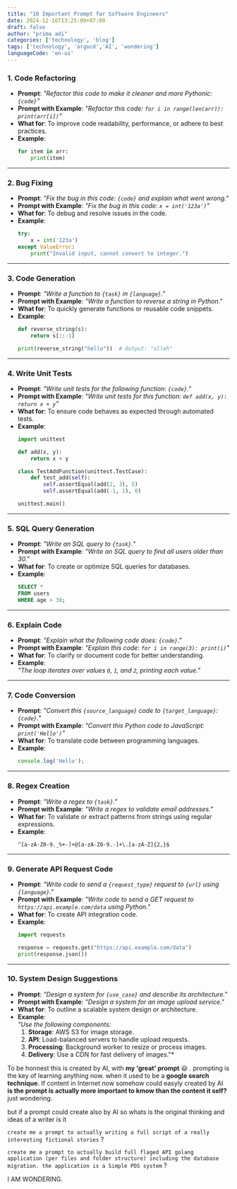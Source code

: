 ```yaml
---
title: "10 Important Prompt for Software Engineers"
date: 2024-12-16T13:25:09+07:00
draft: false
author: "prima adi"
categories: ['technology', 'blog']
tags: ['technology', 'argocd','AI', 'wondering']
languageCode: 'en-us'
---
```


### 1. **Code Refactoring**  
- **Prompt**: *"Refactor this code to make it cleaner and more Pythonic: `{code}`"*  
- **Prompt with Example**: *"Refactor this code: ```for i in range(len(arr)): print(arr[i])```"*  
- **What for**: To improve code readability, performance, or adhere to best practices.  
- **Example**:  
    ```python  
    for item in arr:  
        print(item)  
    ```

---

### 2. **Bug Fixing**  
- **Prompt**: *"Fix the bug in this code: `{code}` and explain what went wrong."*  
- **Prompt with Example**: *"Fix the bug in this code: ```x = int('123a')```"*  
- **What for**: To debug and resolve issues in the code.  
- **Example**:  
    ```python  
    try:  
        x = int('123a')  
    except ValueError:  
        print("Invalid input, cannot convert to integer.")  
    ```

---

### 3. **Code Generation**  
- **Prompt**: *"Write a function to `{task}` in `{language}`."*  
- **Prompt with Example**: *"Write a function to reverse a string in Python."*  
- **What for**: To quickly generate functions or reusable code snippets.  
- **Example**:  
    ```python  
    def reverse_string(s):  
        return s[::-1]  

    print(reverse_string("hello"))  # Output: "olleh"  
    ```

---

### 4. **Write Unit Tests**  
- **Prompt**: *"Write unit tests for the following function: `{code}`."*  
- **Prompt with Example**: *"Write unit tests for this function: ```def add(x, y): return x + y```"*  
- **What for**: To ensure code behaves as expected through automated tests.  
- **Example**:  
    ```python  
    import unittest  

    def add(x, y):  
        return x + y  

    class TestAddFunction(unittest.TestCase):  
        def test_add(self):  
            self.assertEqual(add(2, 3), 5)  
            self.assertEqual(add(-1, 1), 0)  

    unittest.main()  
    ```

---

### 5. **SQL Query Generation**  
- **Prompt**: *"Write an SQL query to `{task}`."*  
- **Prompt with Example**: *"Write an SQL query to find all users older than 30."*  
- **What for**: To create or optimize SQL queries for databases.  
- **Example**:  
    ```sql  
    SELECT *  
    FROM users  
    WHERE age > 30;  
    ```

---

### 6. **Explain Code**  
- **Prompt**: *"Explain what the following code does: `{code}`."*  
- **Prompt with Example**: *"Explain this code: ```for i in range(3): print(i)```"*  
- **What for**: To clarify or document code for better understanding.  
- **Example**:  
    *"The loop iterates over values `0`, `1`, and `2`, printing each value."*

---

### 7. **Code Conversion**  
- **Prompt**: *"Convert this `{source_language}` code to `{target_language}`: `{code}`."*  
- **Prompt with Example**: *"Convert this Python code to JavaScript: ```print('Hello')```"*  
- **What for**: To translate code between programming languages.  
- **Example**:  
    ```javascript  
    console.log('Hello');  
    ```

---

### 8. **Regex Creation**  
- **Prompt**: *"Write a regex to `{task}`."*  
- **Prompt with Example**: *"Write a regex to validate email addresses."*  
- **What for**: To validate or extract patterns from strings using regular expressions.  
- **Example**:  
    ```regex  
    ^[a-zA-Z0-9._%+-]+@[a-zA-Z0-9.-]+\.[a-zA-Z]{2,}$  
    ```

---

### 9. **Generate API Request Code**  
- **Prompt**: *"Write code to send a `{request_type}` request to `{url}` using `{language}`."*  
- **Prompt with Example**: *"Write code to send a GET request to `https://api.example.com/data` using Python."*  
- **What for**: To create API integration code.  
- **Example**:  
    ```python  
    import requests  

    response = requests.get("https://api.example.com/data")  
    print(response.json())  
    ```

---

### 10. **System Design Suggestions**  
- **Prompt**: *"Design a system for `{use_case}` and describe its architecture."*  
- **Prompt with Example**: *"Design a system for an image upload service."*  
- **What for**: To outline a scalable system design or architecture.  
- **Example**:  
    *"Use the following components:*  
    1. **Storage**: AWS S3 for image storage.  
    2. **API**: Load-balanced servers to handle upload requests.  
    3. **Processing**: Background worker to resize or process images.  
    4. **Delivery**: Use a CDN for fast delivery of images."*
    

To be honnest this is created by AI, with **my 'great' prompt** 😃 . prompting is the key of learning anything now. when it used to be a **google search technique**. 
If content in Internet now somehow could easyly created by AI **is the prompt is actually more important to kmow than the content it self?**
just wondering.

but if a prompt could create also by AI so whats is the original thinking and ideas of a writer is it 

`create me a prompt to actually writing a full script of a really interesting fictional stories` ?

`create me a prompt to actually build full flaged API golang application (per files and folder structure) including the database migration. the application is a Simple POS system` ?

I AM WONDERING.

